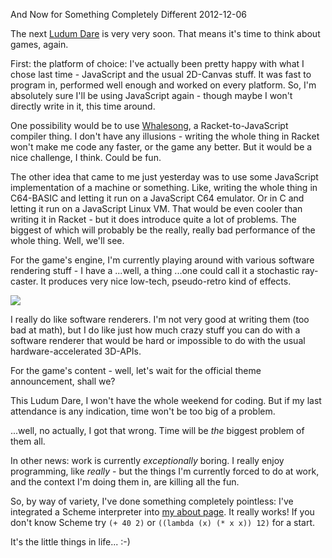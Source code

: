 And Now for Something Completely Different
2012-12-06

The next [Ludum Dare](http://ludumdare.com) is very very soon. That means it's
time to think about games, again.

First: the platform of choice: I've actually been pretty happy with what I
chose last time - JavaScript and the usual 2D-Canvas stuff. It was fast to program
in, performed well enough and worked on every platform. So, I'm absolutely sure
I'll be using JavaScript again - though maybe I won't directly write in it,
this time around.

One possibility would be to use [Whalesong](http://hashcollision.org/whalesong/),
a Racket-to-JavaScript compiler thing. I don't have any illusions - writing the
whole thing in Racket won't make me code any faster, or the game any better.
But it would be a nice challenge, I think. Could be fun.

The other idea that came to me just yesterday was to use some
JavaScript implementation of a machine or something. Like, writing the whole
thing in C64-BASIC and letting it run on a JavaScript C64 emulator.  Or in C
and letting it run on a JavaScript Linux VM.  That would be even cooler than
writing it in Racket - but it does introduce quite a lot of problems. The
biggest of which will probably be the really, really bad performance of the
whole thing. Well, we'll see.

For the game's engine, I'm currently playing around with various software
rendering stuff - I have a ...well, a thing ...one could call it a stochastic
ray-caster. It produces very nice low-tech, pseudo-retro kind of
effects.

<img src="http://r-wos.org/media/rand-raycast.png" style="max-width:100%">

I really do like software renderers. I'm not very good at writing them (too bad
at math), but I do like just how much crazy stuff you can do with a software
renderer that would be hard or impossible to do with the usual
hardware-accelerated 3D-APIs.

For the game's content - well, let's wait for the official theme announcement,
shall we?

This Ludum Dare, I won't have the whole weekend for coding. But if my last
attendance is any indication, time won't be too big of a problem.

...well, no actually, I got that wrong. Time will be *the* biggest problem
of them all.

In other news: work is currently *exceptionally* boring. I really enjoy
programming, like *really* - but the things I'm currently forced to
do at work, and the context I'm doing them in, are killing all the fun.

So, by way of variety, I've done something completely pointless: I've
integrated a Scheme interpreter into [my about page](http://r-wos.org/about).
It really works! If you don't know Scheme try `(+ 40 2)` or
`((lambda (x) (* x x)) 12)` for a start.

It's the little things in life... :-)


